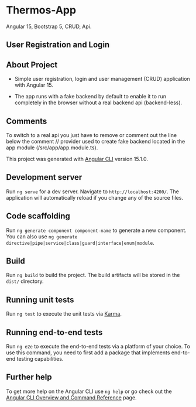 # Thermos-App
Angular 15, Bootstrap 5, CRUD, Api. 

## User Registration and Login 


## About Project
* Simple user registration, login and user management (CRUD) application with Angular 15. 

* The app runs with a fake backend by default to enable it to run completely in the browser without a real backend api (backend-less).

## Comments
To switch to a real api you just have to remove or comment out the line below the comment // provider used to create fake backend located in the app module (/src/app/app.module.ts). 


This project was generated with [Angular CLI](https://github.com/angular/angular-cli) version 15.1.0.

## Development server

Run `ng serve` for a dev server. Navigate to `http://localhost:4200/`. The application will automatically reload if you change any of the source files.

## Code scaffolding

Run `ng generate component component-name` to generate a new component. You can also use `ng generate directive|pipe|service|class|guard|interface|enum|module`.

## Build

Run `ng build` to build the project. The build artifacts will be stored in the `dist/` directory.

## Running unit tests

Run `ng test` to execute the unit tests via [Karma](https://karma-runner.github.io).

## Running end-to-end tests

Run `ng e2e` to execute the end-to-end tests via a platform of your choice. To use this command, you need to first add a package that implements end-to-end testing capabilities.

## Further help

To get more help on the Angular CLI use `ng help` or go check out the [Angular CLI Overview and Command Reference](https://angular.io/cli) page.
